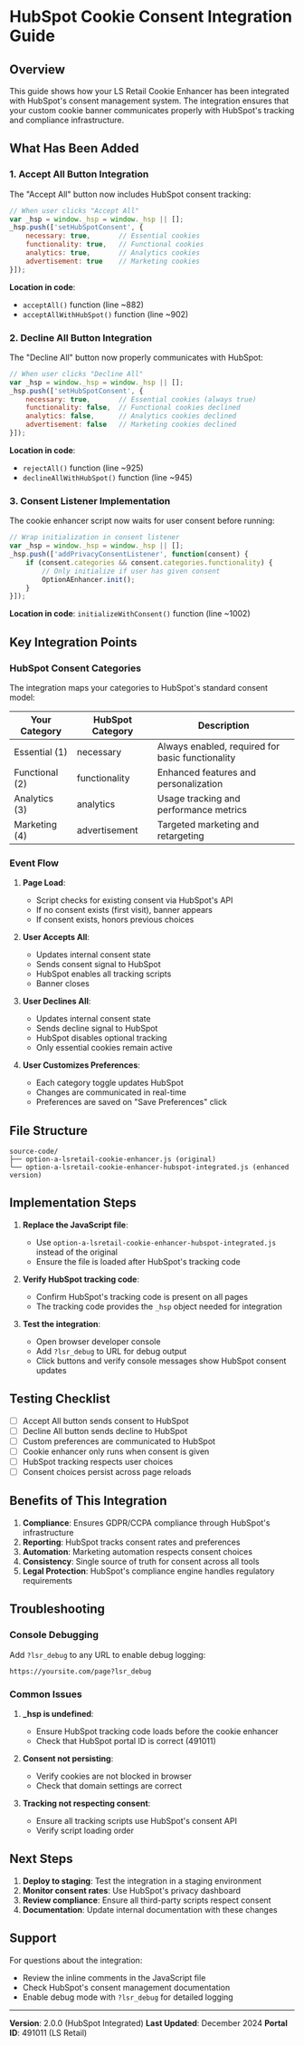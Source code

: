# HubSpot Cookie Consent Integration Guide

## Overview
This guide shows how your LS Retail Cookie Enhancer has been integrated with HubSpot's consent management system. The integration ensures that your custom cookie banner communicates properly with HubSpot's tracking and compliance infrastructure.

## What Has Been Added

### 1. Accept All Button Integration
The "Accept All" button now includes HubSpot consent tracking:

```javascript
// When user clicks "Accept All"
var _hsp = window._hsp = window._hsp || [];
_hsp.push(['setHubSpotConsent', {
    necessary: true,       // Essential cookies
    functionality: true,   // Functional cookies
    analytics: true,       // Analytics cookies
    advertisement: true    // Marketing cookies
}]);
```

**Location in code**:
- `acceptAll()` function (line ~882)
- `acceptAllWithHubSpot()` function (line ~902)

### 2. Decline All Button Integration
The "Decline All" button now properly communicates with HubSpot:

```javascript
// When user clicks "Decline All"
var _hsp = window._hsp = window._hsp || [];
_hsp.push(['setHubSpotConsent', {
    necessary: true,       // Essential cookies (always true)
    functionality: false,  // Functional cookies declined
    analytics: false,      // Analytics cookies declined
    advertisement: false   // Marketing cookies declined
}]);
```

**Location in code**:
- `rejectAll()` function (line ~925)
- `declineAllWithHubSpot()` function (line ~945)

### 3. Consent Listener Implementation
The cookie enhancer script now waits for user consent before running:

```javascript
// Wrap initialization in consent listener
var _hsp = window._hsp = window._hsp || [];
_hsp.push(['addPrivacyConsentListener', function(consent) {
    if (consent.categories && consent.categories.functionality) {
        // Only initialize if user has given consent
        OptionAEnhancer.init();
    }
}]);
```

**Location in code**: `initializeWithConsent()` function (line ~1002)

## Key Integration Points

### HubSpot Consent Categories
The integration maps your categories to HubSpot's standard consent model:

| Your Category | HubSpot Category | Description |
|--------------|------------------|-------------|
| Essential (1) | necessary | Always enabled, required for basic functionality |
| Functional (2) | functionality | Enhanced features and personalization |
| Analytics (3) | analytics | Usage tracking and performance metrics |
| Marketing (4) | advertisement | Targeted marketing and retargeting |

### Event Flow

1. **Page Load**:
   - Script checks for existing consent via HubSpot's API
   - If no consent exists (first visit), banner appears
   - If consent exists, honors previous choices

2. **User Accepts All**:
   - Updates internal consent state
   - Sends consent signal to HubSpot
   - HubSpot enables all tracking scripts
   - Banner closes

3. **User Declines All**:
   - Updates internal consent state
   - Sends decline signal to HubSpot
   - HubSpot disables optional tracking
   - Only essential cookies remain active

4. **User Customizes Preferences**:
   - Each category toggle updates HubSpot
   - Changes are communicated in real-time
   - Preferences are saved on "Save Preferences" click

## File Structure

```
source-code/
├── option-a-lsretail-cookie-enhancer.js (original)
└── option-a-lsretail-cookie-enhancer-hubspot-integrated.js (enhanced version)
```

## Implementation Steps

1. **Replace the JavaScript file**:
   - Use `option-a-lsretail-cookie-enhancer-hubspot-integrated.js` instead of the original
   - Ensure the file is loaded after HubSpot's tracking code

2. **Verify HubSpot tracking code**:
   - Confirm HubSpot's tracking code is present on all pages
   - The tracking code provides the `_hsp` object needed for integration

3. **Test the integration**:
   - Open browser developer console
   - Add `?lsr_debug` to URL for debug output
   - Click buttons and verify console messages show HubSpot consent updates

## Testing Checklist

- [ ] Accept All button sends consent to HubSpot
- [ ] Decline All button sends decline to HubSpot
- [ ] Custom preferences are communicated to HubSpot
- [ ] Cookie enhancer only runs when consent is given
- [ ] HubSpot tracking respects user choices
- [ ] Consent choices persist across page reloads

## Benefits of This Integration

1. **Compliance**: Ensures GDPR/CCPA compliance through HubSpot's infrastructure
2. **Reporting**: HubSpot tracks consent rates and preferences
3. **Automation**: Marketing automation respects consent choices
4. **Consistency**: Single source of truth for consent across all tools
5. **Legal Protection**: HubSpot's compliance engine handles regulatory requirements

## Troubleshooting

### Console Debugging
Add `?lsr_debug` to any URL to enable debug logging:
```
https://yoursite.com/page?lsr_debug
```

### Common Issues

1. **_hsp is undefined**:
   - Ensure HubSpot tracking code loads before the cookie enhancer
   - Check that HubSpot portal ID is correct (491011)

2. **Consent not persisting**:
   - Verify cookies are not blocked in browser
   - Check that domain settings are correct

3. **Tracking not respecting consent**:
   - Ensure all tracking scripts use HubSpot's consent API
   - Verify script loading order

## Next Steps

1. **Deploy to staging**: Test the integration in a staging environment
2. **Monitor consent rates**: Use HubSpot's privacy dashboard
3. **Review compliance**: Ensure all third-party scripts respect consent
4. **Documentation**: Update internal documentation with these changes

## Support

For questions about the integration:
- Review the inline comments in the JavaScript file
- Check HubSpot's consent management documentation
- Enable debug mode with `?lsr_debug` for detailed logging

---

**Version**: 2.0.0 (HubSpot Integrated)
**Last Updated**: December 2024
**Portal ID**: 491011 (LS Retail)